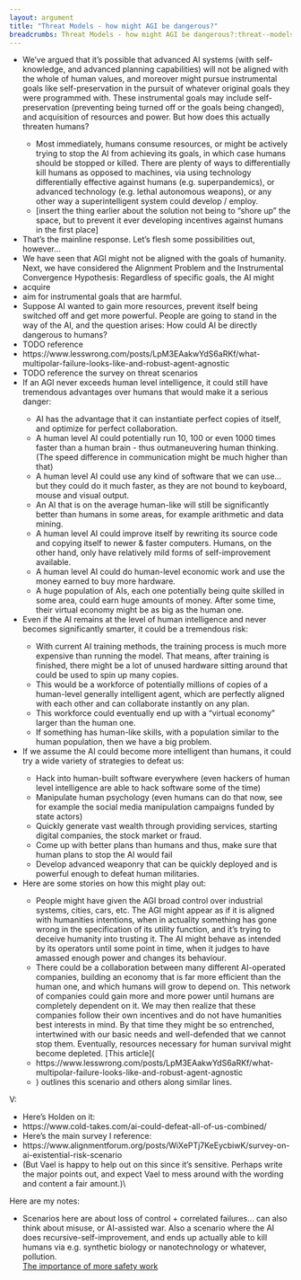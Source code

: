 ```yaml
---
layout: argument
title: "Threat Models - how might AGI be dangerous?"
breadcrumbs: Threat Models - how might AGI be dangerous?:threat--models
---
```

<ul><li>We’ve argued that it’s possible that advanced AI systems (with self-knowledge, and advanced planning capabilities) will not be aligned with the whole of human values, and moreover might pursue instrumental goals like self-preservation in the pursuit of whatever original goals they were programmed with. These instrumental goals may include self-preservation (preventing being turned off or the goals being changed), and acquisition of resources and power. But how does this actually threaten humans?</li>
<ul><li>Most immediately, humans consume resources, or might be actively trying to stop the AI from achieving its goals, in which case humans should be stopped or killed. There are plenty of ways to differentially kill humans as opposed to machines, via using technology differentially effective against humans (e.g. superpandemics), or advanced technology (e.g. lethal autonomous weapons), or any other way a superintelligent system could develop / employ.</li>
<li>[insert the thing earlier about the solution not being to “shore up” the space, but to prevent it ever developing incentives against humans in the first place]</li>
</ul><li>That’s the mainline response. Let’s flesh some possibilities out, however…</li>
<li>We have seen that AGI might not be aligned with the goals of humanity. Next, we have considered the Alignment Problem and the Instrumental Convergence Hypothesis: Regardless of specific goals, the AI might</li>
<li>acquire</li>
<li>aim for instrumental goals that are harmful.</li>
<li>Suppose AI wanted to gain more resources, prevent itself being switched off and get more powerful. People are going to stand in the way of the AI, and the question arises: How could AI be directly dangerous to humans?</li>
<li>TODO reference</li>
<li>https://www.lesswrong.com/posts/LpM3EAakwYdS6aRKf/what-multipolar-failure-looks-like-and-robust-agent-agnostic</li>
<li>TODO reference the survey on threat scenarios</li>
<li>If an AGI never exceeds human level intelligence, it could still have tremendous advantages over humans that would make it a serious danger:</li>
<ul><li>AI has the advantage that it can instantiate perfect copies of itself, and optimize for perfect collaboration.</li>
<li>A human level AI could potentially run 10, 100 or even 1000 times faster than a human brain - thus outmaneuvering human thinking. (The speed difference in communication might be much higher than that)</li>
<li>A human level AI could use any kind of software that we can use… but they could do it much faster, as they are not bound to keyboard, mouse and visual output.</li>
<li>An AI that is on the average human-like will still be significantly better than humans in some areas, for example arithmetic and data mining.</li>
<li>A human level AI could improve itself by rewriting its source code and copying itself to newer & faster computers. Humans, on the other hand, only have relatively mild forms of self-improvement available.</li>
<li>A human level AI could do human-level economic work and use the money earned to buy more hardware.</li>
<li>A huge population of AIs, each one potentially being quite skilled in some area, could earn huge amounts of money. After some time, their virtual economy might be as big as the human one.</li>
</ul><li>Even if the AI remains at the level of human intelligence and never becomes significantly smarter, it could be a tremendous risk:</li>
<ul><li>With current AI training methods, the training process is much more expensive than running the model. That means, after training is finished, there might be a lot of unused hardware sitting around that could be used to spin up many copies.</li>
<li>This would be a workforce of potentially millions of copies of a human-level generally intelligent agent, which are perfectly aligned with each other and can collaborate instantly on any plan.</li>
<li>This workforce could eventually end up with a “virtual economy” larger than the human one.</li>
<li>If something has human-like skills, with a population similar to the human population, then we have a big problem.</li>
</ul><li>If we assume the AI could become more intelligent than humans, it could try a wide variety of strategies to defeat us:</li>
<ul><li>Hack into human-built software everywhere (even hackers of human level intelligence are able to hack software some of the time)</li>
<li>Manipulate human psychology (even humans can do that now, see for example the social media manipulation campaigns funded by state actors)</li>
<li>Quickly generate vast wealth through providing services, starting digital companies, the stock market or fraud.</li>
<li>Come up with better plans than humans and thus, make sure that human plans to stop the AI would fail</li>
<li>Develop advanced weaponry that can be quickly deployed and is powerful enough to defeat human militaries.</li>
</ul><li>Here are some stories on how this might play out:</li>
<ul><li>People might have given the AGI broad control over industrial systems, cities, cars, etc. The AGI might appear as if it is aligned with humanities intentions, when in actuality something has gone wrong in the specification of its utility function, and it’s trying to deceive humanity into trusting it. The AI might behave as intended by its operators until some point in time, when it judges to have amassed enough power and changes its behaviour.</li>
<li>There could be a collaboration between many different AI-operated companies, building an economy that is far more efficient than the human one, and which humans will grow to depend on. This network of companies could gain more and more power until humans are completely dependent on it. We may then realize that these companies follow their own incentives and do not have humanities best interests in mind. By that time they might be so entrenched, intertwined with our basic needs and well-defended that we cannot stop them. Eventually, resources necessary for human survival might become depleted. [This article](</li>
<li>https://www.lesswrong.com/posts/LpM3EAakwYdS6aRKf/what-multipolar-failure-looks-like-and-robust-agent-agnostic</li>
<li>) outlines this scenario and others along similar lines.</li>
</ul></ul>V:
<ul><li>Here’s Holden on it:</li>
<li>https://www.cold-takes.com/ai-could-defeat-all-of-us-combined/</li>
<li>Here’s the main survey I reference:</li>
<li>https://www.alignmentforum.org/posts/WiXePTj7KeEycbiwK/survey-on-ai-existential-risk-scenario</li>
<li>(But Vael is happy to help out on this since it’s sensitive. Perhaps write the major points out, and expect Vael to mess around with the wording and content a fair amount.)\</li>
</ul>Here are my notes:
<ul><li>Scenarios here are about loss of control + correlated failures… can also think about misuse, or AI-assisted war. Also a scenario where the AI does recursive-self-improvement, and ends up actually able to kill humans via e.g. synthetic biology or nanotechnology or whatever, pollution.</li>
<div><a href='/arguments/the-importance-of-more-safety-work.html'>The importance of more safety work</a></div>
